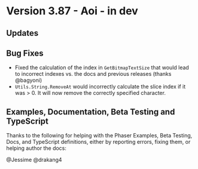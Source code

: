 # Version 3.87 - Aoi - in dev

## Updates


## Bug Fixes

* Fixed the calculation of the index in `GetBitmapTextSize` that would lead to incorrect indexes vs. the docs and previous releases (thanks @bagyoni)
* `Utils.String.RemoveAt` would incorrectly calculate the slice index if it was > 0. It will now remove the correctly specified character.

## Examples, Documentation, Beta Testing and TypeScript

Thanks to the following for helping with the Phaser Examples, Beta Testing, Docs, and TypeScript definitions, either by reporting errors, fixing them, or helping author the docs:

@Jessime
@drakang4
